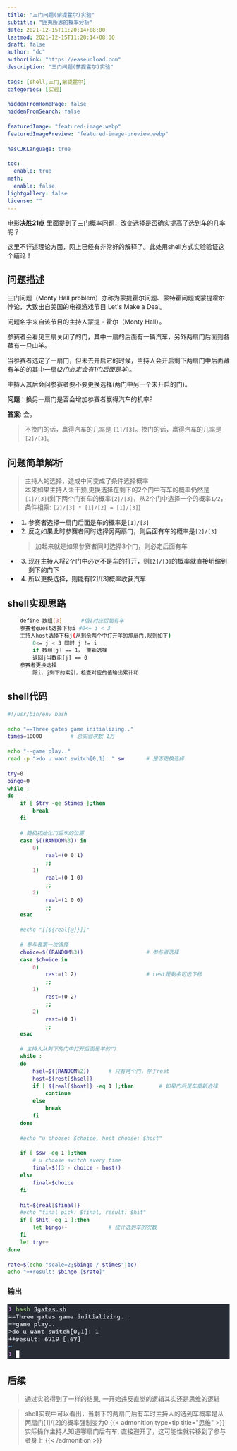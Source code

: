 ```yaml
---
title: "三门问题(蒙提霍尔)实验"
subtitle: "匪夷所思的概率分析"
date: 2021-12-15T11:20:14+08:00
lastmod: 2021-12-15T11:20:14+08:00
draft: false
author: "dc"
authorLink: "https://easeunload.com"
description: "三门问题(蒙提霍尔)实验"

tags: [shell,三门,蒙提霍尔]
categories: [实验]

hiddenFromHomePage: false
hiddenFromSearch: false

featuredImage: "featured-image.webp"
featuredImagePreview: "featured-image-preview.webp"

hasCJKLanguage: true

toc:
  enable: true
math:
  enable: false
lightgallery: false
license: ""
---
```


电影**决胜21点** 里面提到了三门概率问题，改变选择是否确实提高了选到车的几率呢？

这里不详述理论方面，网上已经有非常好的解释了。此处用shell方式实验验证这个结论！

<!--more-->

## 问题描述

三门问题（Monty Hall problem）亦称为蒙提霍尔问题、蒙特霍问题或蒙提霍尔悖论，大致出自美国的电视游戏节目 Let's Make a Deal。

问题名字来自该节目的主持人蒙提・霍尔（Monty Hall）。

参赛者会看见三扇关闭了的门，其中一扇的后面有一辆汽车，另外两扇门后面则各藏有一只山羊。

当参赛者选定了一扇门，但未去开启它的时候，主持人会开启剩下两扇门中后面藏有羊的的其中一扇(*2门必定会有1门后面是羊*)。

主持人其后会问参赛者要不要更换选择(两门中另一个未开启的门)。

**问题**：换另一扇门是否会增加参赛者赢得汽车的机率?

**答案**: 会。

> 不换门的话，赢得汽车的几率是 `[1]/[3]`。换门的话，赢得汽车的几率是 `[2]/[3]`。

## 问题简单解析

> 主持人的选择，造成中间变成了条件选择概率<br/>
> 本来如果主持人未干预,更换选择在剩下的2个门中有车的概率仍然是`[1]/[3]`(剩下两个门有车的概率`[2]/[3]`，从2个门中选择一个的概率`1/2`，条件相乘: `[2]/[3] * [1]/[2] = [1]/[3]`)

* 1. 参赛者选择一扇门后面是车的概率是`[1]/[3]`
* 2. 反之如果此时参赛者同时选择另两扇门，则后面有车的概率是`[2]/[3]`
    > 加起来就是如果参赛者同时选择3个门，则必定后面有车
* 3.  现在主持人将2个门中必定不是车的打开，则`[2]/[3]`的概率就直接坍缩到剩下的门下
* 4. 所以更换选择，则能有[2]/[3]概率收获汽车

## shell实现思路

```sh
    define 数组[3]      #值1对应后面有车
    参赛者guest选择下标i #0<= i < 3
    主持人host选择下标j(从剩余两个中打开羊的那扇门,规则如下)
        0<= j < 3 同时 j != i
        if 数组[j] == 1， 重新选择
        返回j当数组[j] == 0
    参赛者更换选择
        除i，j剩下的索引，检查对应的值输出累计和
```

## shell代码

```sh
#!/usr/bin/env bash

echo "==Three gates game initializing.."
times=10000         # 总实验次数 1万

echo "--game play.."
read -p ">do u want switch[0,1]: " sw       # 是否更换选择

try=0
bingo=0
while :
do
    if [ $try -ge $times ];then
        break
    fi

    # 随机初始化门后车的位置
    case $((RANDOM%3)) in
        0)
            real=(0 0 1)
            ;;
        1)
            real=(0 1 0)
            ;;
        2)
            real=(1 0 0)
            ;;
    esac

    #echo "[[${real[@]}]]"

    # 参与者第一次选择
    choice=$((RANDOM%3))                    # 参与者选择
    case $choice in
        0)
            rest=(1 2)                      # rest是剩余可选下标
            ;;
        1)
            rest=(0 2)
            ;;
        2)
            rest=(0 1)
            ;;
    esac

    # 主持人从剩下的门中打开后面是羊的门
    while :
    do
        hsel=$((RANDOM%2))      # 只有两个门，存于rest
        host=${rest[$hsel]}
        if [ ${real[$host]} -eq 1 ];then        # 如果门后是车重新选择
            continue
        else
            break
        fi
    done

    #echo "u choose: $choice, host choose: $host"

    if [ $sw -eq 1 ];then
        # u choose switch every time
        final=$((3 - choice - host))
    else
        final=$choice
    fi

    hit=${real[$final]}
    #echo "final pick: $final, result: $hit"
    if [ $hit -eq 1 ];then
        let bingo++             # 统计选到车的次数
    fi
    let try++
done

rate=$(echo "scale=2;$bingo / $times"|bc)
echo "++result: $bingo [$rate]"
```

### 输出

![三门问题实验结果](3gates_result.png "蒙提霍尔问题实验结果")

## 后续

> 通过实验得到了一样的结果, 一开始违反直觉的逻辑其实还是思维的逻辑

> shell实现中可以看出，当剩下的两扇门后有车时主持人的选到车概率是从两扇门[1]/[2]的概率强制变为0
{{< admonition type=tip title="思维" >}}
实际操作主持人知道哪扇门后有车, 直接避开了，这可能性就转移到了参与者身上
{{< /admonition >}}
